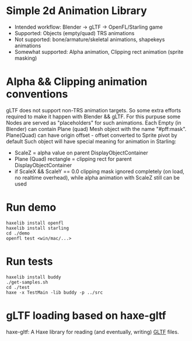 # Simple 2d Animation Library
- Intended workflow: Blender -> gLTF -> OpenFL/Starling game
- Supported: Objects (empty/quad) TRS animations
- Not supported: bone/armature/skeletal animations, shapekeys animations
- Somewhat supported: Alpha animation, Clipping rect animation (sprite masking)

# Alpha && Clipping animation conventions

gLTF does not support non-TRS animation targets. So some extra efforts required to make it happen with Blender && gLTF.
For this purpuse some Nodes are served as "placeholders" for such animations.
Each Empty (in Blender) can contain Plane (quad) Mesh object with the name "#pff:mask".
Plane(Quad) can have origin offset - offset converted to Sprite pivot by default
Such object will have special meaning for animation in Starling:
- ScaleZ = alpha value on parent DisplayObjectContainer
- Plane (Quad) rectangle = clipping rect for parent DisplayObjectContainer
- if ScaleX && ScaleY == 0.0 clipping mask ignored completely (on load, no realtime overhead), while alpha animation with ScaleZ still can be used

# Run demo

```
haxelib install openfl
haxelib install starling
cd ./demo
openfl test <win/mac/...>
```

# Run tests

```
haxelib install buddy
./get-samples.sh
cd ./test
haxe -x TestMain -lib buddy -p ../src
```

# gLTF loading based on haxe-gltf
haxe-gltf: A Haxe library for reading (and eventually, writing) [GLTF](https://github.com/KhronosGroup/glTF) files.

